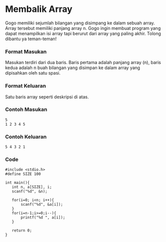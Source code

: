 # Membalik Array
Gogo memiliki sejumlah bilangan yang disimpang ke dalam sebuah array. Array tersebut memiliki panjang array n. Gogo ingin membuat program yang dapat menampilkan isi array tapi berurut dari array yang paling akhir. Tolong dibantu ya teman-teman!

### Format Masukan
Masukan terdiri dari dua baris. Baris pertama adalah panjang array (n), baris kedua adalah n buah bilangan yang disimpan ke dalam array yang dipisahkan oleh satu spasi.

### Format Keluaran
Satu baris array seperti deskripsi di atas.

### Contoh Masukan
```
5
1 2 3 4 5
```

### Contoh Keluaran
 ```
 5 4 3 2 1 
 ```
 
### Code
 ```
 #include <stdio.h>
#define SIZE 100
 
int main(){
    int n, a[SIZE], i;
    scanf("%d", &n);
     
    for(i=0; i<n; i++){
        scanf("%d", &a[i]); 
    }
    for(i=n-1;i>=0;i--){
        printf("%d ", a[i]);
    }
     
    return 0;
}
 ```
